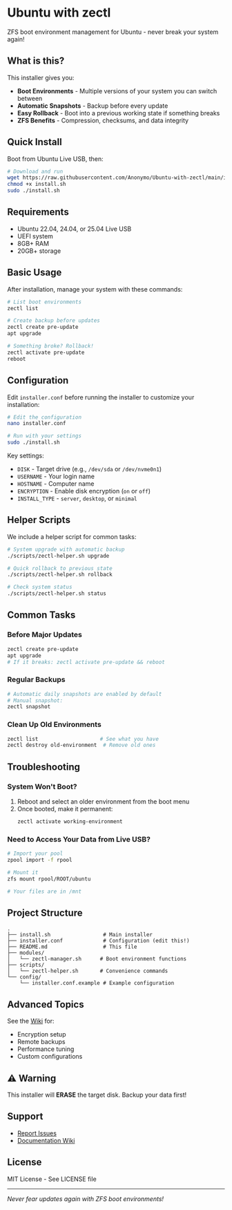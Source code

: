 # Ubuntu with zectl

ZFS boot environment management for Ubuntu - never break your system again!

## What is this?

This installer gives you:
- **Boot Environments** - Multiple versions of your system you can switch between
- **Automatic Snapshots** - Backup before every update
- **Easy Rollback** - Boot into a previous working state if something breaks
- **ZFS Benefits** - Compression, checksums, and data integrity

## Quick Install

Boot from Ubuntu Live USB, then:

```bash
# Download and run
wget https://raw.githubusercontent.com/Anonymo/Ubuntu-with-zectl/main/install.sh
chmod +x install.sh
sudo ./install.sh
```

## Requirements

- Ubuntu 22.04, 24.04, or 25.04 Live USB
- UEFI system
- 8GB+ RAM
- 20GB+ storage

## Basic Usage

After installation, manage your system with these commands:

```bash
# List boot environments
zectl list

# Create backup before updates
zectl create pre-update
apt upgrade

# Something broke? Rollback!
zectl activate pre-update
reboot
```

## Configuration

Edit `installer.conf` before running the installer to customize your installation:

```bash
# Edit the configuration
nano installer.conf

# Run with your settings
sudo ./install.sh
```

Key settings:
- `DISK` - Target drive (e.g., `/dev/sda` or `/dev/nvme0n1`)
- `USERNAME` - Your login name
- `HOSTNAME` - Computer name
- `ENCRYPTION` - Enable disk encryption (`on` or `off`)
- `INSTALL_TYPE` - `server`, `desktop`, or `minimal`

## Helper Scripts

We include a helper script for common tasks:

```bash
# System upgrade with automatic backup
./scripts/zectl-helper.sh upgrade

# Quick rollback to previous state
./scripts/zectl-helper.sh rollback

# Check system status
./scripts/zectl-helper.sh status
```

## Common Tasks

### Before Major Updates
```bash
zectl create pre-update
apt upgrade
# If it breaks: zectl activate pre-update && reboot
```

### Regular Backups
```bash
# Automatic daily snapshots are enabled by default
# Manual snapshot:
zectl snapshot
```

### Clean Up Old Environments
```bash
zectl list                    # See what you have
zectl destroy old-environment  # Remove old ones
```

## Troubleshooting

### System Won't Boot?

1. Reboot and select an older environment from the boot menu
2. Once booted, make it permanent:
   ```bash
   zectl activate working-environment
   ```

### Need to Access Your Data from Live USB?

```bash
# Import your pool
zpool import -f rpool

# Mount it
zfs mount rpool/ROOT/ubuntu

# Your files are in /mnt
```

## Project Structure

```
.
├── install.sh                 # Main installer
├── installer.conf             # Configuration (edit this!)
├── README.md                  # This file
├── modules/
│   └── zectl-manager.sh      # Boot environment functions
├── scripts/
│   └── zectl-helper.sh       # Convenience commands
└── config/
    └── installer.conf.example # Example configuration
```

## Advanced Topics

See the [Wiki](https://github.com/Anonymo/Ubuntu-with-zectl/wiki) for:
- Encryption setup
- Remote backups
- Performance tuning
- Custom configurations

## ⚠️ Warning

This installer will **ERASE** the target disk. Backup your data first!

## Support

- [Report Issues](https://github.com/Anonymo/Ubuntu-with-zectl/issues)
- [Documentation Wiki](https://github.com/Anonymo/Ubuntu-with-zectl/wiki)

## License

MIT License - See LICENSE file

---

*Never fear updates again with ZFS boot environments!*